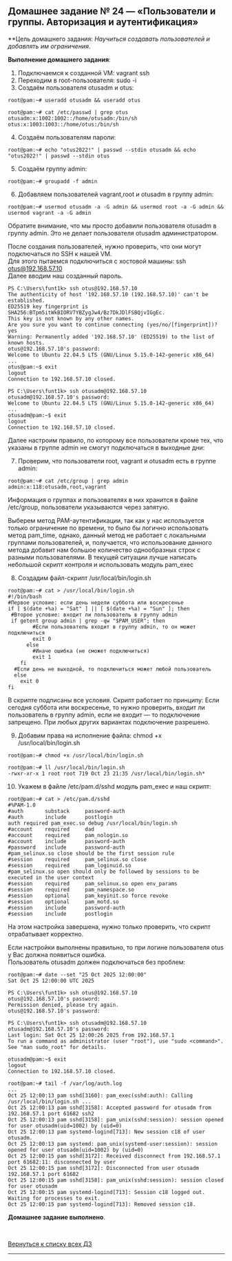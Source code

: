 ## Домашнее задание № 24 — «Пользователи и группы. Авторизация и аутентификация»

**Цель домашнего задания: *Научиться создавать пользователей и добавлять им ограничения*.

**Выполнение домашнего задания**:

1) Подключаемся к созданной VM: vagrant ssh
2) Переходим в root-пользователя: sudo -i
3) Создаём пользователя otusadm и otus:
```console
root@pam:~# useradd otusadm && useradd otus

root@pam:~# cat /etc/passwd | grep otus
otusadm:x:1002:1002::/home/otusadm:/bin/sh
otus:x:1003:1003::/home/otus:/bin/sh
```

4) Создаём пользователям пароли:
```console
root@pam:~# echo "otus2022!" | passwd --stdin otusadm && echo "otus2022!" | passwd --stdin otus
```

5) Создаём группу admin:
```console
root@pam:~# groupadd -f admin
```

6) Добавляем пользователей vagrant,root и otusadm в группу admin:
```console
root@pam:~# usermod otusadm -a -G admin && usermod root -a -G admin && usermod vagrant -a -G admin
```
Обратите внимание, что мы просто добавили пользователя otusadm в группу admin. Это не делает пользователя otusadm администратором.

После создания пользователей, нужно проверить, что они могут подключаться по SSH к нашей VM.  
Для этого пытаемся подключиться с хостовой машины: ssh otus@192.168.57.10  
Далее вводим наш созданный пароль. 
```console
PS C:\Users\funt1k> ssh otus@192.168.57.10
The authenticity of host '192.168.57.10 (192.168.57.10)' can't be established.
ED25519 key fingerprint is SHA256:BTpm5itWkBIORV7YBZygJw4/Bz7DkJDlFSBQjvIGgEc.
This key is not known by any other names.
Are you sure you want to continue connecting (yes/no/[fingerprint])? yes
Warning: Permanently added '192.168.57.10' (ED25519) to the list of known hosts.
otus@192.168.57.10's password:
Welcome to Ubuntu 22.04.5 LTS (GNU/Linux 5.15.0-142-generic x86_64)
...
otus@pam:~$ exit
logout
Connection to 192.168.57.10 closed.

PS C:\Users\funt1k> ssh otusadm@192.168.57.10
otusadm@192.168.57.10's password:
Welcome to Ubuntu 22.04.5 LTS (GNU/Linux 5.15.0-142-generic x86_64)
...
otusadm@pam:~$ exit
logout
Connection to 192.168.57.10 closed.
```

Далее настроим правило, по которому все пользователи кроме тех, что указаны в группе admin не смогут подключаться в выходные дни:  

7) Проверим, что пользователи root, vagrant и otusadm есть в группе admin:
```console
root@pam:~# cat /etc/group | grep admin
admin:x:118:otusadm,root,vagrant
```

Информация о группах и пользователях в них хранится в файле /etc/group, пользователи указываются через запятую. 

Выберем метод PAM-аутентификации, так как у нас используется только ограничение по времени, то было бы логично использовать метод pam_time,  однако, данный метод не работает с локальными группами пользователей, и, получается, что использование данного метода добавит нам большое количество однообразных строк с разными пользователями. В текущей ситуации лучше написать небольшой скрипт контроля и использовать модуль pam_exec

8) Создадим файл-скрипт /usr/local/bin/login.sh
```console
root@pam:~# cat > /usr/local/bin/login.sh
#!/bin/bash
#Первое условие: если день недели суббота или воскресенье
if [ $(date +%a) = "Sat" ] || [ $(date +%a) = "Sun" ]; then
 #Второе условие: входит ли пользователь в группу admin
 if getent group admin | grep -qw "$PAM_USER"; then
        #Если пользователь входит в группу admin, то он может подключиться
        exit 0
      else
        #Иначе ошибка (не сможет подключиться)
        exit 1
    fi
  #Если день не выходной, то подключиться может любой пользователь
  else
    exit 0
fi
```
В скрипте подписаны все условия. Скрипт работает по принципу: 
Если сегодня суббота или воскресенье, то нужно проверить, входит ли пользователь в группу admin, если не входит — то подключение запрещено. При любых других вариантах подключение разрешено. 

9) Добавим права на исполнение файла: chmod +x /usr/local/bin/login.sh
```console
root@pam:~# chmod +x /usr/local/bin/login.sh

root@pam:~# ll /usr/local/bin/login.sh
-rwxr-xr-x 1 root root 719 Oct 23 21:35 /usr/local/bin/login.sh*
```

10) Укажем в файле /etc/pam.d/sshd модуль pam_exec и наш скрипт:
```console
root@pam:~# cat > /etc/pam.d/sshd
#%PAM-1.0
#auth       substack     password-auth
#auth       include      postlogin
auth required pam_exec.so debug /usr/local/bin/login.sh
#account    required     dad
#account    required     pam_nologin.so
#account    include      password-auth
#password   include      password-auth
#pam_selinux.so close should be the first session rule
#session    required     pam_selinux.so close
#session    required     pam_loginuid.so
#pam_selinux.so open should only be followed by sessions to be executed in the user context
#session    required     pam_selinux.so open env_params
#session    required     pam_namespace.so
#session    optional     pam_keyinit.so force revoke
#session    optional     pam_motd.so
#session    include      password-auth
#session    include      postlogin
```

На этом настройка завершена, нужно только проверить, что скрипт отрабатывает корректно. 

Если настройки выполнены правильно, то при логине пользователя otus у Вас должна появиться ошибка.  
Пользователь otusadm должен подключаться без проблем: 

```console
root@pam:~# date --set "25 Oct 2025 12:00:00"
Sat Oct 25 12:00:00 UTC 2025

PS C:\Users\funt1k> ssh otus@192.168.57.10
otus@192.168.57.10's password:
Permission denied, please try again.
otus@192.168.57.10's password:

PS C:\Users\funt1k> ssh otusadm@192.168.57.10
otusadm@192.168.57.10's password:
Last login: Sat Oct 25 12:00:26 2025 from 192.168.57.1
To run a command as administrator (user "root"), use "sudo <command>".
See "man sudo_root" for details.

otusadm@pam:~$ exit
logout
Connection to 192.168.57.10 closed.

root@pam:~# tail -f /var/log/auth.log
...
Oct 25 12:00:13 pam sshd[3160]: pam_exec(sshd:auth): Calling /usr/local/bin/login.sh ...
Oct 25 12:00:13 pam sshd[3158]: Accepted password for otusadm from 192.168.57.1 port 61682 ssh2
Oct 25 12:00:13 pam sshd[3158]: pam_unix(sshd:session): session opened for user otusadm(uid=1002) by (uid=0)
Oct 25 12:00:13 pam systemd-logind[713]: New session c18 of user otusadm.
Oct 25 12:00:13 pam systemd: pam_unix(systemd-user:session): session opened for user otusadm(uid=1002) by (uid=0)
Oct 25 12:00:15 pam sshd[3172]: Received disconnect from 192.168.57.1 port 61682:11: disconnected by user
Oct 25 12:00:15 pam sshd[3172]: Disconnected from user otusadm 192.168.57.1 port 61682
Oct 25 12:00:15 pam sshd[3158]: pam_unix(sshd:session): session closed for user otusadm
Oct 25 12:00:15 pam systemd-logind[713]: Session c18 logged out. Waiting for processes to exit.
Oct 25 12:00:15 pam systemd-logind[713]: Removed session c18.
```


**Домашнее задание выполнено**.

<br/>

[Вернуться к списку всех ДЗ](../README.md)
****
